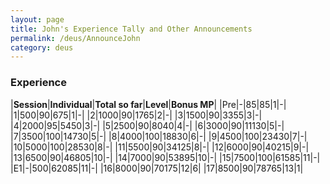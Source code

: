 ```yaml
---
layout: page
title: John's Experience Tally and Other Announcements
permalink: /deus/AnnounceJohn
category: deus
---
```

### Experience

|__Session__|__Individual__|__Total so far__|__Level__|__Bonus MP__|
|Pre|-|85|85|1|-|
|1|500|90|675|1|-|
|2|1000|90|1765|2|-|
|3|1500|90|3355|3|-|
|4|2000|95|5450|3|-|
|5|2500|90|8040|4|-|
|6|3000|90|11130|5|-|
|7|3500|100|14730|5|-|
|8|4000|100|18830|6|-|
|9|4500|100|23430|7|-|
|10|5000|100|28530|8|-|
|11|5500|90|34125|8|-|
|12|6000|90|40215|9|-|
|13|6500|90|46805|10|-|
|14|7000|90|53895|10|-|
|15|7500|100|61585|11|-|
|E1|-|500|62085|11|-|
|16|8000|90|70175|12|6|
|17|8500|90|78765|13|1|
